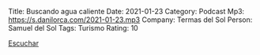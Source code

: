 Title: Buscando agua caliente
Date: 2021-01-23
Category: Podcast
Mp3: https://s.danilorca.com/2021-01-23.mp3
Company: Termas del Sol
Person: Samuel del Sol
Tags: Turismo
Rating: 10

<a href="https://s.danilorca.com/2021-01-23.mp3" type="audio/mpeg">
Escuchar
</a>
